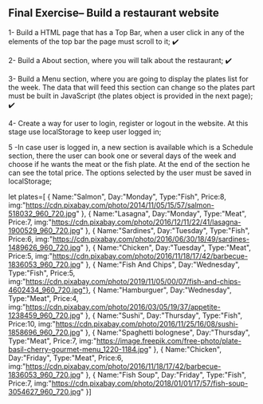 ## Final Exercise– Build a restaurant website

1- Build a HTML page that has a Top Bar, when a user click in any of the elements of the top bar the page must scroll to it; ✔️

2- Build a About section, where you will talk about the restaurant; ✔️

3- Build a Menu section, where you are going to display the plates list for the week. The data that will feed this section can change so the plates part must be built in JavaScript (the plates object is provided in the next page); ✔️

4- Create a way for user to login, register or logout in the website. At this stage use localStorage to keep user logged in;

5 -In case user is logged in, a new section is available which is a Schedule section, there the user can book one or several days of the week and choose if he wants the meat or the fish plate. At the end of the section he can see the total price. The options selected by the user must be saved in
localStorage;

let plates=[
{
Name:"Salmon",
Day:"Monday",
Type:"Fish",
Price:8,
img:"https://cdn.pixabay.com/photo/2014/11/05/15/57/salmon-518032_960_720.jpg"
},
{
Name:"Lasagna",
Day:"Monday",
Type:"Meat",
Price:7,
img:"https://cdn.pixabay.com/photo/2016/12/11/22/41/lasagna-1900529_960_720.jpg"
},
{
Name:"Sardines",
Day:"Tuesday",
Type:"Fish",
Price:6,
img:"https://cdn.pixabay.com/photo/2016/06/30/18/49/sardines-1489626_960_720.jpg"
},
{
Name:"Chicken",
Day:"Tuesday",
Type:"Meat",
Price:5,
img:"https://cdn.pixabay.com/photo/2016/11/18/17/42/barbecue-1836053_960_720.jpg"
},
{
Name:"Fish And Chips",
Day:"Wednesday",
Type:"Fish",
Price:5,
img:"https://cdn.pixabay.com/photo/2019/11/05/00/07/fish-and-chips-4602434_960_720.jpg"},
{
Name:"Hamburguer",
Day:"Wednesday",
Type:"Meat",
Price:4,
img:"https://cdn.pixabay.com/photo/2016/03/05/19/37/appetite-1238459_960_720.jpg"
},
{
Name:"Sushi",
Day:"Thursday",
Type:"Fish",
Price:10,
img:"https://cdn.pixabay.com/photo/2016/11/25/16/08/sushi-1858696_960_720.jpg"
},
{
Name:"Spaghetti bolognese",
Day:"Thursday",
Type:"Meat",
Price:7,
img:"https://image.freepik.com/free-photo/plate-basil-cherry-gourmet-menu_1220-1184.jpg"
},
{
Name:"Chicken",
Day:"Friday",
Type:"Meat",
Price:6,
img:"https://cdn.pixabay.com/photo/2016/11/18/17/42/barbecue-1836053_960_720.jpg"
},
{
Name:"Fish Soup",
Day:"Friday",
Type:"Fish",
Price:7,
img:"https://cdn.pixabay.com/photo/2018/01/01/17/57/fish-soup-3054627_960_720.jpg"
}]

